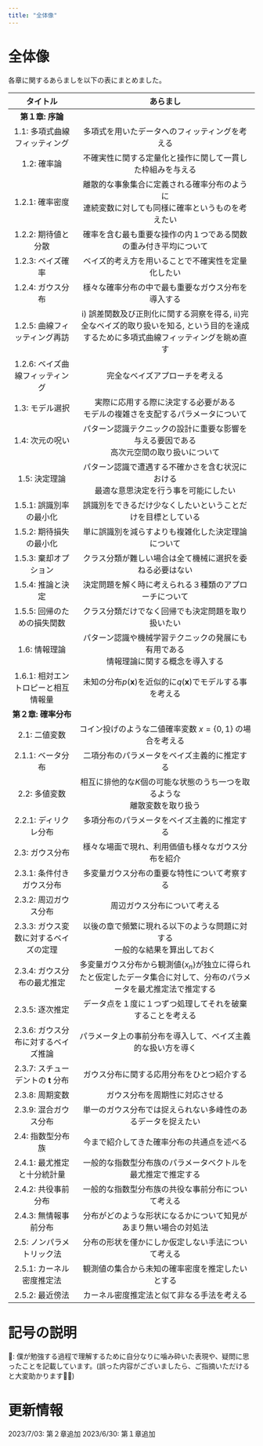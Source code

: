 ```yaml
---
title: "全体像"
---
```

# 全体像
各章に関するあらましを以下の表にまとめました。

|  タイトル  | あらまし |
|:---:|:---:|
| **第１章: 序論** |  |
| 1.1: 多項式曲線フィッティング | 多項式を用いたデータへのフィッティングを考える |
| 1.2: 確率論 | 不確実性に関する定量化と操作に関して一貫した枠組みを与える |
| 1.2.1:  確率密度 | 離散的な事象集合に定義される確率分布のように<br>連続変数に対しても同様に確率というものを考えたい |
| 1.2.2: 期待値と分散 | 確率を含む最も重要な操作の内１つである関数の重み付き平均について |
| 1.2.3: ベイズ確率 | ベイズ的考え方を用いることで不確実性を定量化したい |
| 1.2.4: ガウス分布 | 様々な確率分布の中で最も重要なガウス分布を導入する |
| 1.2.5: 曲線フィッティング再訪 | i) 誤差関数及び正則化に関する洞察を得る, ii)完全なベイズ的取り扱いを知る, という目的を達成するために多項式曲線フィッティングを眺め直す |
| 1.2.6: ベイズ曲線フィッティング | 完全なベイズアプローチを考える |
| 1.3: モデル選択 | 実際に応用する際に決定する必要がある<br>モデルの複雑さを支配するパラメータについて |
| 1.4: 次元の呪い | パターン認識テクニックの設計に重要な影響を与える要因である<br>高次元空間の取り扱いについて |
| 1.5: 決定理論 | パターン認識で遭遇する不確かさを含む状況における<br>最適な意思決定を行う事を可能にしたい |
| 1.5.1: 誤識別率の最小化 | 誤識別をできるだけ少なくしたいということだけを目標としている |
| 1.5.2: 期待損失の最小化 | 単に誤識別を減らすよりも複雑化した決定理論について |
| 1.5.3: 棄却オプション | クラス分類が難しい場合は全て機械に選択を委ねる必要はない |
| 1.5.4: 推論と決定 | 決定問題を解く時に考えられる３種類のアプローチについて |
| 1.5.5: 回帰のための損失関数 | クラス分類だけでなく回帰でも決定問題を取り扱いたい |
| 1.6: 情報理論 | パターン認識や機械学習テクニックの発展にも有用である<br>情報理論に関する概念を導入する |
| 1.6.1: 相対エントロピーと相互情報量 | 未知の分布$p(\bm{x})$を近似的に$q(\bm{x})$でモデルする事を考える |
| **第２章: 確率分布** |  |
| 2.1: 二値変数 | コイン投げのような二値確率変数 $x = \{0, 1\}$ の場合を考える |
| 2.1.1: ベータ分布  | 二項分布のパラメータをベイズ主義的に推定する |
| 2.2: 多値変数 | 相互に排他的な$K$個の可能な状態のうち一つを取るような<br>離散変数を取り扱う |
| 2.2.1: ディリクレ分布 | 多項分布のパラメータをベイズ主義的に推定する |
| 2.3: ガウス分布 | 様々な場面で現れ、利用価値も様々なガウス分布を紹介 |
| 2.3.1: 条件付きガウス分布 | 多変量ガウス分布の重要な特性について考察する |
| 2.3.2: 周辺ガウス分布 | 周辺ガウス分布について考える |
| 2.3.3: ガウス変数に対するベイズの定理 | 以後の章で頻繁に現れる以下のような問題に対する<br>一般的な結果を算出しておく |
| 2.3.4: ガウス分布の最尤推定 | 多変量ガウス分布から観測値$\{x_n\}$が独立に得られたと仮定したデータ集合に対して、分布のパラメータを最尤推定法で推定する |
| 2.3.5: 逐次推定 | データ点を１度に１つずつ処理してそれを破棄することを考える |
| 2.3.6: ガウス分布に対するベイズ推論 | パラメータ上の事前分布を導入して、ベイズ主義的な扱い方を導く |
| 2.3.7: スチューデントの $\mathbf{t}$ 分布 | ガウス分布に関する応用分布をひとつ紹介する |
| 2.3.8: 周期変数 | ガウス分布を周期性に対応させる |
| 2.3.9: 混合ガウス分布 | 単一のガウス分布では捉えられない多峰性のあるデータを捉えたい |
| 2.4: 指数型分布族 | 今まで紹介してきた確率分布の共通点を述べる |
| 2.4.1: 最尤推定と十分統計量 | 一般的な指数型分布族のパラメータベクトルを最尤推定で推定する |
| 2.4.2: 共役事前分布 | 一般的な指数型分布族の共役な事前分布について考える |
| 2.4.3: 無情報事前分布 | 分布がどのような形状になるかについて知見があまり無い場合の対処法 |
| 2.5: ノンパラメトリック法 | 分布の形状を僅かにしか仮定しない手法について考える |
| 2.5.1: カーネル密度推定法 | 観測値の集合から未知の確率密度を推定したいとする |
| 2.5.2: 最近傍法 | カーネル密度推定法と似て非なる手法を考える |

# 記号の説明
🧐: 僕が勉強する過程で理解するために自分なりに噛み砕いた表現や、疑問に思ったことを記載しています。(誤った内容がございましたら、ご指摘いただけると大変助かります🙇‍♂️)

# 更新情報
2023/7/03: 第２章追加
2023/6/30: 第１章追加
